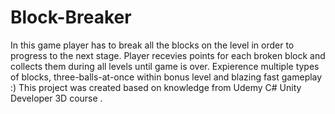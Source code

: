 # Block-Breaker

In this game player has to break all the blocks on the level in order to progress to the next stage.
Player recevies points for each broken block and collects them during all levels until game is over.
Expierence multiple types of blocks, three-balls-at-once within bonus level and blazing fast gameplay :)
This project was created based on knowledge from Udemy C# Unity Developer 3D course . 
